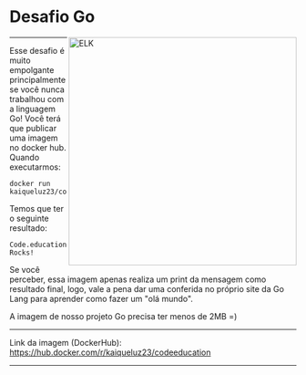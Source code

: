 # Desafio Go
<img src="https://go.dev/images/go-logo-white.svg" alt="ELK" width="400" align="right" />

---

Esse desafio é muito empolgante principalmente se você nunca trabalhou com a linguagem Go!
Você terá que publicar uma imagem no docker hub. Quando executarmos:

```shell
docker run kaiqueluz23/codeeducation
```

Temos que ter o seguinte resultado:
```shell
Code.education Rocks!
```

Se você perceber, essa imagem apenas realiza um print da mensagem como resultado final, logo, vale a pena dar uma conferida no próprio site da Go Lang para aprender como fazer um "olá mundo".

A imagem de nosso projeto Go precisa ter menos de 2MB =)

---

Link da imagem (DockerHub): https://hub.docker.com/r/kaiqueluz23/codeeducation

---
